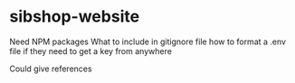 # sibshop-website

Need NPM packages
What to include in gitignore file
how to format a .env file
if they need to get a key from anywhere

Could give references 